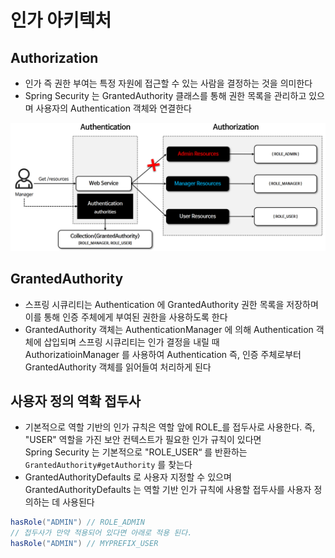 # 인가 아키텍처

## Authorization
- 인가 즉 권한 부여는 특정 자원에 접근할 수 있는 사람을 결정하는 것을 의미한다
- Spring Security 는 GrantedAuthority 클래스를 통해 권한 목록을 관리하고 있으며 사용자의 Authentication 객체와 연결한다

![image](/img/authorization.png)

## GrantedAuthority
- 스프링 시큐리티는 Authentication 에 GrantedAuthority 권한 목록을 저장하며 이를 통해 인증 주체에게 부여된 권한을 사용하도록 한다
- GrantedAuthority 객체는 AuthenticationManager 에 의해 Authentication 객체에 삽입되며 스프링 시큐리티는 인가 결정을 내릴 때    
AuthorizatioinManager 를 사용하여 Authentication 즉, 인증 주체로부터 GrantedAuthority 객체를 읽어들여 처리하게 된다

## 사용자 정의 역확 접두사
- 기본적으로 역할 기반의 인가 규칙은 역할 앞에 ROLE_를 접두사로 사용한다. 즉, "USER" 역할을 가진 보안 컨텍스트가 필요한 인가 규칙이 있다면    
Spring Security 는 기본적으로 "ROLE_USER“ 를 반환하는 ```GrantedAuthority#getAuthority``` 를 찾는다
- GrantedAuthorityDefaults 로 사용자 지정할 수 있으며 GrantedAuthorityDefaults 는 역할 기반 인가 규칙에 사용할 접두사를 사용자 정의하는 데 사용된다

```java
hasRole("ADMIN") // ROLE_ADMIN
// 접두사가 만약 적용되어 있다면 아래로 적용 된다.
hasRole("ADMIN") // MYPREFIX_USER
```